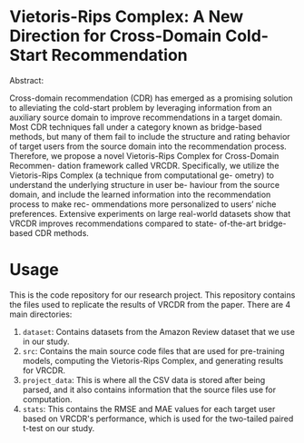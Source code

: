 # Vietoris-Rips Complex: A New Direction for Cross-Domain Cold-Start Recommendation

Abstract:

Cross-domain recommendation (CDR) has emerged as a promising solution to alleviating the cold-start problem by leveraging information from an auxiliary source domain to improve recommendations in a target domain. Most CDR techniques fall under a category known as bridge-based methods, but many of them fail to include the structure and rating behavior of target users from the source domain into the recommendation process. Therefore, we propose a novel Vietoris-Rips Complex for Cross-Domain Recommen- dation framework called VRCDR. Specifically, we utilize the Vietoris-Rips Complex (a technique from computational ge- ometry) to understand the underlying structure in user be- haviour from the source domain, and include the learned information into the recommendation process to make rec- ommendations more personalized to users’ niche preferences. Extensive experiments on large real-world datasets show that VRCDR improves recommendations compared to state- of-the-art bridge-based CDR methods.

# Usage

This is the code repository for our research project. This repository contains the files used to replicate the results of VRCDR from the paper. There are 4 main directories:

1. `dataset`: Contains datasets from the Amazon Review dataset that we use in our study. 
2. `src`: Contains the main source code files that are used for pre-training models, computing the Vietoris-Rips Complex, and generating results for VRCDR.
3. `project_data`: This is where all the CSV data is stored after being parsed, and it also contains information that the source files use for computation.
4. `stats`: This contains the RMSE and MAE values for each target user based on VRCDR's performance, which is used for the two-tailed paired t-test on our study.


